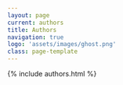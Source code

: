 ```yaml
---
layout: page
current: authors
title: Authors
navigation: true
logo: 'assets/images/ghost.png'
class: page-template
---
```

{% include authors.html %}
